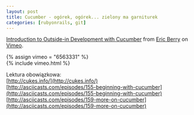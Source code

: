 ```yaml
---
layout: post
title: Cucumber - ogórek, ogórek... zielony ma garniturek
categories: [rubyonrails, git]
---
```

[Introduction to Outside-in Development with Cucumber](http://vimeo.com/6563331) from [Eric Berry](http://vimeo.com/berry) on [Vimeo](http://vimeo.com).

{% assign vimeo = "6563331" %}                                                                                              
{% include vimeo.html %}
  
  
Lektura obowiązkowa:  
[http://cukes.info/](http://cukes.info/)  
[http://asciicasts.com/episodes/155-beginning-with-cucumber](http://asciicasts.com/episodes/155-beginning-with-cucumber)  
[http://asciicasts.com/episodes/159-more-on-cucumber](http://asciicasts.com/episodes/159-more-on-cucumber)  

